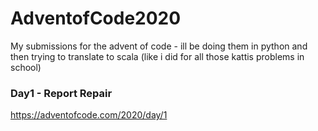 # AdventofCode2020
My submissions for the advent of code - ill be doing them in python and then trying to translate to scala (like i did for all those kattis problems in school)


### Day1 - Report Repair
https://adventofcode.com/2020/day/1
